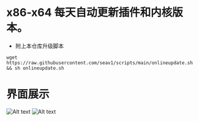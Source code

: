 # x86-x64 每天自动更新插件和内核版本。
- 附上本仓库升级脚本
```
wget https://raw.githubusercontent.com/seav1/scripts/main/onlineupdate.sh && sh onlineupdate.sh
```

# 界面展示
 ![Alt text](scripts/19.png?raw=true "Title")
 ![Alt text](scripts/20.png?raw=true "Title")
